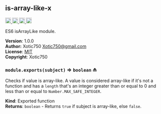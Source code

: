 <a name="module_is-array-like-x"></a>
## is-array-like-x
<a href="https://travis-ci.org/Xotic750/is-array-like-x"
title="Travis status">
<img src="https://travis-ci.org/Xotic750/is-array-like-x.svg?branch=master"
alt="Travis status" height="18">
</a>
<a href="https://david-dm.org/Xotic750/is-array-like-x"
title="Dependency status">
<img src="https://david-dm.org/Xotic750/is-array-like-x.svg"
alt="Dependency status" height="18"/>
</a>
<a href="https://david-dm.org/Xotic750/is-array-like-x#info=devDependencies"
title="devDependency status">
<img src="https://david-dm.org/Xotic750/is-array-like-x/dev-status.svg"
alt="devDependency status" height="18"/>
</a>
<a href="https://badge.fury.io/js/is-array-like-x" title="npm version">
<img src="https://badge.fury.io/js/is-array-like-x.svg"
alt="npm version" height="18">
</a>

ES6 isArrayLike module.

**Version**: 1.0.0  
**Author:** Xotic750 <Xotic750@gmail.com>  
**License**: [MIT](&lt;https://opensource.org/licenses/MIT&gt;)  
**Copyright**: Xotic750  
<a name="exp_module_is-array-like-x--module.exports"></a>
### `module.exports(subject)` ⇒ <code>boolean</code> ⏏
Checks if value is array-like. A value is considered array-like if it's
not a function and has a `length` that's an integer greater than or
equal to 0 and less than or equal to `Number.MAX_SAFE_INTEGER`.

**Kind**: Exported function  
**Returns**: <code>boolean</code> - Returns `true` if subject is array-like, else `false`.  
